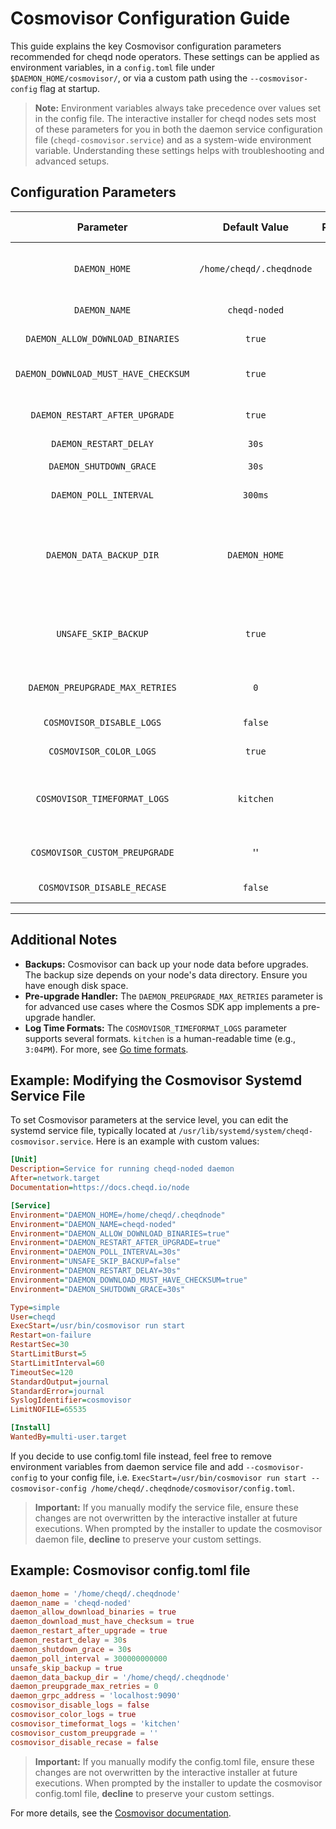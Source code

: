 # Cosmovisor Configuration Guide

This guide explains the key Cosmovisor configuration parameters recommended for cheqd node operators. These settings can be applied as environment variables, in a `config.toml` file under `$DAEMON_HOME/cosmovisor/`, or via a custom path using the `--cosmovisor-config` flag at startup.

> **Note:** Environment variables always take precedence over values set in the config file. The interactive installer for cheqd nodes sets most of these parameters for you in both the daemon service configuration file (`cheqd-cosmovisor.service`) and as a system-wide environment variable. Understanding these settings helps with troubleshooting and advanced setups.

## Configuration Parameters

| Parameter | Default Value | Required | Description | Set by Installer | Comments/Recommendations |
|:---------:|:-------------:|:--------:|:------------|:----------------:|:-------------------------|
| `DAEMON_HOME`| `/home/cheqd/.cheqdnode` | Yes | Location of the `cosmovisor/` directory. | Yes | Unless you installed your cheqd node at different location, you should stick to default value. |
| `DAEMON_NAME` | `cheqd-noded` | Yes | Name of the node binary. | Yes | For most users, the default value should be fine. |
| `DAEMON_ALLOW_DOWNLOAD_BINARIES` | `true` | No | Enable/disable auto-download of upgrade binaries. | Yes | Set to `true` for smoother, unattended upgrades. |
| `DAEMON_DOWNLOAD_MUST_HAVE_CHECKSUM` | `true` | No | Require binary checksums in upgrade plans. | Yes | By default, we include checksums in our upgrade plans. |
| `DAEMON_RESTART_AFTER_UPGRADE` | `true` | No | Automatically restart after upgrade. | Yes | Leave the default value in case you want fully-automated upgrades. |
| `DAEMON_RESTART_DELAY` | `30s` | No | Delay (in seconds) between upgrade and restart. | Yes | `0` is fine for most setups. |
| `DAEMON_SHUTDOWN_GRACE` | `30s` | No | Grace period (in seconds) for shutdown to allow cleanup before force kill. | Yes | For safer undattended upgrades. |
| `DAEMON_POLL_INTERVAL` | `300ms` | No | How often to poll for upgrade plans (locally - looking for upgrade-info.json file). | No | Default is frequent; `60s` is often sufficient. |
| `DAEMON_DATA_BACKUP_DIR` | `DAEMON_HOME`| No | Custom backup directory. | No | Set if you want to enable backups at specific locations. Note that this will require a lot of additional storage, since it will backup whole data directory before upgrade is attempted. |
| `UNSAFE_SKIP_BACKUP` | `true` | No | Skip backup before upgrade. | Yes  | Set to false to enable automatic backups before each upgrade. Note that this will take a lot of time and storage, especially on bigger, non-pruned nodes. |
| `DAEMON_PREUPGRADE_MAX_RETRIES` | `0` | No | Max retries for pre-upgrade handler after exit status 31. | No | If not changed, the daemon will retry upgrades until succeeds or gets stopped. |
| `COSMOVISOR_DISABLE_LOGS` | `false`| No | Disable Cosmovisor logs (not the node logs). | No | For most users, the default value should be fine. |
| `COSMOVISOR_COLOR_LOGS` | `true` | No | Enable colored Cosmovisor logs. | No. | For most users, the default value should be fine. |
| `COSMOVISOR_TIMEFORMAT_LOGS` | `kitchen` | No | Timestamp format for logs. | No | `kitchen` = `3:04PM`; other options: `ansic`, `unix`, `ruby`, `rfc822`, `rfc3339`, `rfc3339nano`.  For most users, the default value should be fine. |
| `COSMOVISOR_CUSTOM_PREUPGRADE` | '' | No | Path to script you want to run before upgrade (`$DAEMON_HOME/cosmovisor/$COSMOVISOR_CUSTOM_PREUPGRADE`). | No | Use this for setting up some custom pre-upgrade actions (like backups or state exports) |
| `COSMOVISOR_DISABLE_RECASE` | `false` | No | If `true`, upgrade directory must match plan name exactly (case-sensitive). | No | For most users, the default value should be fine. |

---

## Additional Notes

- **Backups:** Cosmovisor can back up your node data before upgrades. The backup size depends on your node's data directory. Ensure you have enough disk space.
- **Pre-upgrade Handler:** The `DAEMON_PREUPGRADE_MAX_RETRIES` parameter is for advanced use cases where the Cosmos SDK app implements a pre-upgrade handler.
- **Log Time Formats:** The `COSMOVISOR_TIMEFORMAT_LOGS` parameter supports several formats. `kitchen` is a human-readable time (e.g., `3:04PM`). For more, see [Go time formats](https://pkg.go.dev/time#pkg-constants).

## Example: Modifying the Cosmovisor Systemd Service File

To set Cosmovisor parameters at the service level, you can edit the systemd service file, typically located at `/usr/lib/systemd/system/cheqd-cosmovisor.service`. Here is an example with custom values:

```ini
[Unit]
Description=Service for running cheqd-noded daemon
After=network.target
Documentation=https://docs.cheqd.io/node

[Service]
Environment="DAEMON_HOME=/home/cheqd/.cheqdnode"
Environment="DAEMON_NAME=cheqd-noded"
Environment="DAEMON_ALLOW_DOWNLOAD_BINARIES=true"
Environment="DAEMON_RESTART_AFTER_UPGRADE=true"
Environment="DAEMON_POLL_INTERVAL=30s"
Environment="UNSAFE_SKIP_BACKUP=false"
Environment="DAEMON_RESTART_DELAY=30s"
Environment="DAEMON_DOWNLOAD_MUST_HAVE_CHECKSUM=true"
Environment="DAEMON_SHUTDOWN_GRACE=30s"

Type=simple
User=cheqd
ExecStart=/usr/bin/cosmovisor run start
Restart=on-failure
RestartSec=30
StartLimitBurst=5
StartLimitInterval=60
TimeoutSec=120
StandardOutput=journal
StandardError=journal
SyslogIdentifier=cosmovisor
LimitNOFILE=65535

[Install]
WantedBy=multi-user.target
```

If you decide to use config.toml file instead, feel free to remove environment variables from daemon service file and add `--cosmovisor-config` to your config file, i.e. `ExecStart=/usr/bin/cosmovisor run start --cosmovisor-config /home/cheqd/.cheqdnode/cosmovisor/config.toml`.

> **Important:** If you manually modify the service file, ensure these changes are not overwritten by the interactive installer at future executions. When prompted by the installer to update the cosmovisor daemon file, **decline** to preserve your custom settings.

## Example: Cosmovisor config.toml file

```toml
daemon_home = '/home/cheqd/.cheqdnode'
daemon_name = 'cheqd-noded'
daemon_allow_download_binaries = true
daemon_download_must_have_checksum = true
daemon_restart_after_upgrade = true
daemon_restart_delay = 30s
daemon_shutdown_grace = 30s
daemon_poll_interval = 300000000000
unsafe_skip_backup = true
daemon_data_backup_dir = '/home/cheqd/.cheqdnode'
daemon_preupgrade_max_retries = 0
daemon_grpc_address = 'localhost:9090'
cosmovisor_disable_logs = false
cosmovisor_color_logs = true
cosmovisor_timeformat_logs = 'kitchen'
cosmovisor_custom_preupgrade = ''
cosmovisor_disable_recase = false
```

> **Important:** If you manually modify the config.toml file, ensure these changes are not overwritten by the interactive installer at future executions. When prompted by the installer to update the cosmovisor config.toml file, **decline** to preserve your custom settings.

For more details, see the [Cosmovisor documentation](https://docs.cosmos.network/main/tooling/cosmovisor).
